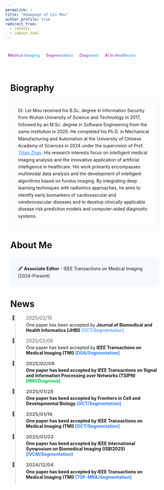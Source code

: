 ```yaml
---
permalink: /
title: "Homepage of Lei Mou"
author_profile: true
redirect_from: 
  - /about/
  - /about.html
---
```


<style>
:root {
    --gradient-start: #FF00D4;
    --gradient-end: #00FFEE;
    --accent-color: #2A7FFF;
}

/* 增强导航栏设计 */
.gradient-nav {
    padding: 1.5rem 0;
    position: sticky;
    top: 0;
    z-index: 100;
}

.gradient-nav a {
    font-family: 'Inter', system-ui, sans-serif;
    font-weight: 600;
    font-size: 0.8rem;
    text-decoration: none;
    background: linear-gradient(135deg, var(--gradient-start), var(--gradient-end));
    -webkit-background-clip: text;
    background-clip: text;
    color: transparent;
    padding: 0.5rem 0.5rem;
    border-radius: 5px;
    transition: all 0.3s cubic-bezier(0.4, 0, 0.2, 1);
}

.gradient-nav a:hover {
    transform: translateY(-2px);
    background: linear-gradient(135deg, var(--gradient-start), var(--gradient-end));
    color: white !important;
    box-shadow: 0 4px 12px rgba(0,103,255,0.15);
}

/* 内容容器优化 */
.container {
    max-width: 880px;
    margin: 0 auto;
    padding: 1rem 1rem;
}


/* 传记段落优化 */
.bio {
    line-height: 1.6;
    padding: 1.5rem;
    border-radius: 5px;
    border: 1px solid rgba(0,103,255,0.1);
}

/* 新闻时间线设计 */
.news-item {
    position: relative;
    padding: 0 0 1.0rem 2.0rem;
    border-left: 2px solid rgba(127, 127, 127, 0.25);
    margin-left: 1.0rem;
}

.news-item::before {
    content: "📌";
    position: absolute;
    left: -0.8rem;
    padding: 0px;
}

.news-date {
    color: #666;
    font-size: 0.95rem;
    margin-bottom: 0.2rem;
}

</style>

<div class="gradient-nav" align="left">
    <a>Medical Imaging</a>
    <a>Segmentation</a>
    <a>Diagnosis</a>
    <a>AI in Healthcare</a>
</div>

<div class="container">

# Biography

<p class="bio">
Dr. Lei Mou received his B.Sc. degree in Information Security from Wuhan University of Science and Technology in 2017, followed by an M.Sc. degree in Software Engineering from the same institution in 2020. He completed his Ph.D. in Mechanical Manufacturing and Automation at the University of Chinese Academy of Sciences in 2024 under the supervision of Prof. <a href="https://ytianzhao.github.io/" style="color: var(--accent-color); text-decoration: underline;">Yitian Zhao</a>. His research interests focus on intelligent medical imaging analysis and the innovative application of artificial intelligence in healthcare. His work primarily encompasses multimodal data analysis and the development of intelligent algorithms based on fundus imaging. By integrating deep learning techniques with radiomics approaches, he aims to identify early biomarkers of cardiovascular and cerebrovascular diseases and to develop clinically applicable disease risk prediction models and computer-aided diagnostic systems.
</p>

# About Me

<div style="background: #f3f9ff; padding: 1.5rem; border-radius: 5px; margin: 1.5rem 0;">
🖋️ <strong>Associate Editor</strong> - IEEE Transactions on Medical Imaging (2024-Present)
</div>

# News

<div class="news-item">
    <div class="news-date">2025/02/15</div>
    One paper has been accepted by <strong>Journal of Biomedical and Health Informatics (JHBI)</strong> <span style="color: #2A7FFF;">[OCT/Segmentation]</span>
</div>

<div class="news-item">
    <div class="news-date">2025/02/08</div>
    One paper has beed accepted by <strong>IEEE Transactions on Medical Imaging (TMI) <span style="color: #2A7FFF;">[DSA/Segmentation]</span>
</div>

<div class="news-item">
    <div class="news-date">2025/02/08</div>
    One paper has beed accepted by <strong>IEEE Transactions on Signal and Information Processing over Networks (TSIPN) <span style="color: #00C853;">[MRI/Diagnosis]</span>
</div>

<div class="news-item">
    <div class="news-date">2025/01/28</div>
    One paper has beed accepted by <strong>Frontiers in Cell and Developmental Biology <span style="color: #2A7FFF;">[OCT/Segmentation]</span>
</div>

<div class="news-item">
    <div class="news-date">2025/01/16</div>
    One paper has beed accepted by <strong>IEEE Transactions on Medical Imaging (TMI) <span style="color: #2A7FFF;">[OCT/Segmentation]</span>
</div>

<div class="news-item">
    <div class="news-date">2025/01/03</div>
    One paper has beed accepted by <strong>IEEE International Symposium on Biomedical Imaging (ISBI2025) <span style="color: #2A7FFF;">[IVCM/Segmentation]</span>
</div>

<div class="news-item">
    <div class="news-date">2024/12/04</div>
    One paper has beed accepted by <strong>IEEE Transactions on Medical Imaging (TMI) <span style="color: #2A7FFF;">[TOF-MRA/Segmentation]</span>
</div>

<!-- 其他新闻条目保持相同结构 -->

</div>

